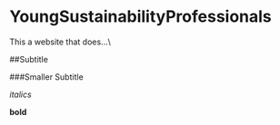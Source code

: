 # YoungSustainabilityProfessionals


This a website that does...\

##Subtitle

###Smaller Subtitle

*italics*

**bold**
